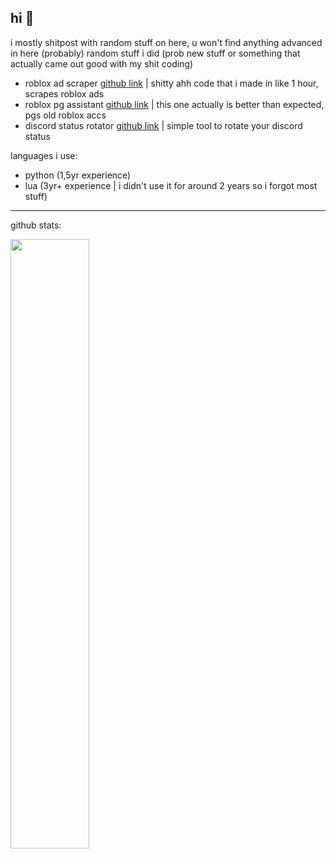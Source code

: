 hi 👋
---
i mostly shitpost with random stuff on here, u won't find anything advanced in here (probably)
random stuff i did (prob new stuff or something that actually came out good with my shit coding)
- roblox ad scraper <a href="https://github.com/zkoolol/Roblox-Ad-Scraper" target="_blank">github link</a> | shitty ahh code that i made in like 1 hour, scrapes roblox ads
- roblox pg assistant <a href="https://github.com/zkoolol/Roblox-PG-Assistant" target="_blank">github link</a> | this one actually is better than expected, pgs old roblox accs
- discord status rotator <a href="https://github.com/zkoolol/Discord-Status-Rotator" target="_blank">github link</a> | simple tool to rotate your discord status

languages i use:
- python (1,5yr experience)
- lua (3yr+ experience | i didn't use it for around 2 years so i forgot most stuff)
---
github stats:

<a href="https://nigger.men">
  <img width="50%" src="https://github-readme-stats.vercel.app/api?username=zkoolol&count_private=true&show_icons=true&theme=shadow_red&hide_border=true"/>
</a>
